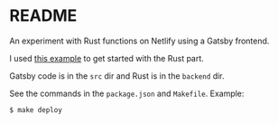 # README

An experiment with Rust functions on Netlify using a Gatsby frontend.

I used [this example](https://github.com/netlify/rust-functions-example) to get started with the Rust part.

Gatsby code is in the `src` dir and Rust is in the `backend` dir.

See the commands in the `package.json` and `Makefile`. Example:

```text
$ make deploy
```
